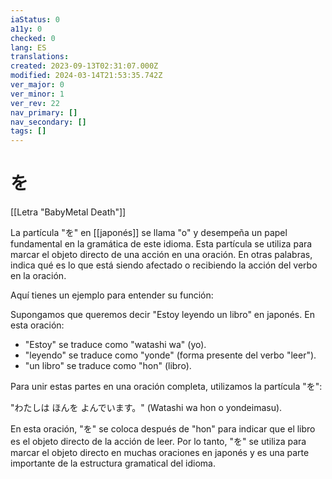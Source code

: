 ```yaml
---
iaStatus: 0
a11y: 0
checked: 0
lang: ES
translations: 
created: 2023-09-13T02:31:07.000Z
modified: 2024-03-14T21:53:35.742Z
ver_major: 0
ver_minor: 1
ver_rev: 22
nav_primary: []
nav_secondary: []
tags: []
---
```

# を

[[Letra "BabyMetal Death"]]

La partícula "を" en [[japonés]] se llama "o" y desempeña un papel fundamental en la gramática de este idioma. Esta partícula se utiliza para marcar el objeto directo de una acción en una oración. En otras palabras, indica qué es lo que está siendo afectado o recibiendo la acción del verbo en la oración.

Aquí tienes un ejemplo para entender su función:

Supongamos que queremos decir "Estoy leyendo un libro" en japonés. En esta oración:

- "Estoy" se traduce como "watashi wa" (yo).
- "leyendo" se traduce como "yonde" (forma presente del verbo "leer").
- "un libro" se traduce como "hon" (libro).

Para unir estas partes en una oración completa, utilizamos la partícula "を":

"わたしは ほんを よんでいます。" (Watashi wa hon o yondeimasu).

En esta oración, "を" se coloca después de "hon" para indicar que el libro es el objeto directo de la acción de leer. Por lo tanto, "を" se utiliza para marcar el objeto directo en muchas oraciones en japonés y es una parte importante de la estructura gramatical del idioma.
